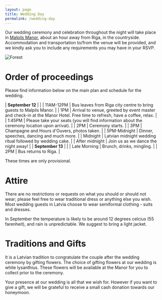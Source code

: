 ```yaml
---
layout: page
title: Wedding Day
permalink: /wedding-day
---
```


Our wedding ceremony and celebration throughout the night will take place in
[Malpils Manor](http://malpilsmuiza.lv/en/wedding-celebration/), about an hour
away from Riga, in the countryside.  Accommodation and transportation to/from
the venue will be provided, and we kindly ask you to include any requirements
you may have in your RSVP.

![Forest](../images/lovestory-1.JPG)


# Order of proceedings

Please find information below on the main plan and schedule for the wedding.

| **September 12**  |        |
| 11AM-12PM         | Bus leaves from Riga city centre to bring guests to Malpils Manor. |
| 1PM               | Arrival to venue, greeted by event master and check-in at the Manor Hotel.  Free time to refresh, have a coffee,  relax. |
| 1:45PM            | Please take your seats (you will find information about the ceremony location upon arrival). |
| 2PM               | Ceremony starts. |
| 3PM               | Champagne and Hours d'Ouvers, photos taken. |
| 5PM-Midnight      | Dinner, speeches, dancing and much more. |
| Midnight          | Latvian midnight wedding ritual followed by wedding cake. |
| After midnight    | Join us as we dance the night away! |
| **September 13**  |       |
| Late Morning      | Brunch, drinks, mingling. |
| 2PM               | Bus returns to Riga.      |

These times are only provisional.


# Attire

There are no restrictions or requests on what you should or should not wear;
please feel free to wear traditional dress or anything else you wish.  Most
wedding guests in Latvia choose to wear semiformal clothing - suits and dresses.

In September the temperature is likely to be around 12 degrees celcius (55
farenheit), and rain is unpredictable.  We suggest to bring a light jacket.


# Traditions and Gifts

It is a Latvian tradition to congratulate the couple after the wedding ceremony
by gifting flowers.  The choice of gifting flowers at our wedding is white
lysanthius.  These flowers will be available at the Manor for you to collect
prior to the ceremony.

Your presence at our wedding is all that we wish for. However if you want to
give a gift, we will be grateful to receive a small cash donation towards our
honeymoon.
